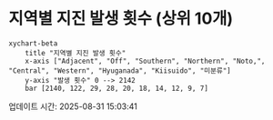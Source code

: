 # 지역별 지진 발생 횟수 (상위 10개)

```mermaid
xychart-beta
    title "지역별 지진 발생 횟수"
    x-axis ["Adjacent", "Off", "Southern", "Northern", "Noto,", "Central", "Western", "Hyuganada", "Kiisuido", "미분류"]
    y-axis "발생 횟수" 0 --> 2142
    bar [2140, 122, 29, 28, 20, 18, 14, 12, 9, 7]
```

업데이트 시간: 2025-08-31 15:03:41
